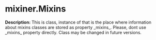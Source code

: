 # mixiner.Mixins

**Description:** This is class, instance of that is the place where information about mixins classes are stored as property \_mixins\_. Please, dont use \_mixins\_ property directly. Class may be changed in future versions.